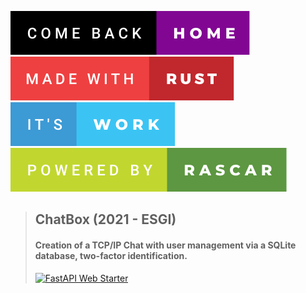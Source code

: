 [![come-back-home](/img/come-back-home.svg?style=centerme)](https://github.com/RascarKapHack)
![made-with-rust](https://github.com/RascarKapHack/ChatBox/raw/main/img/made-with-rust.svg?style=centerme)
![made-with-rust](https://github.com/RascarKapHack/Custom-Vim/raw/main/img/it's-work.svg?style=centerme)
![made-with-rust](https://github.com/RascarKapHack/ChatBox/raw/main/img/powered-by-rascar.svg?style=centerme)

>## ChatBox (2021 - ESGI)
>#### Creation of a TCP/IP Chat with user management via a SQLite database, two-factor identification.
>[![FastAPI Web Starter](https://github-readme-stats.vercel.app/api/pin/?username=RascarKapHack&repo=ChatBox&show_owner=true)](https://github.com/RascarKapHack/ChatBox)